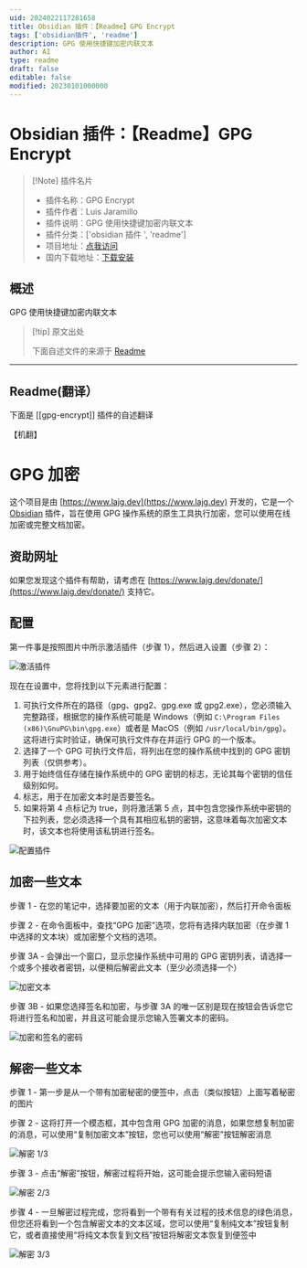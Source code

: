 ```yaml
---
uid: 2024022117281658
title: Obsidian 插件：【Readme】GPG Encrypt
tags: ['obsidian插件', 'readme']
description: GPG 使用快捷键加密内联文本
author: AI
type: readme
draft: false
editable: false
modified: 20230101000000
---
```


# Obsidian 插件：【Readme】GPG Encrypt

> [!Note] 插件名片
> - 插件名称：GPG Encrypt
> - 插件作者：Luis Jaramillo
> - 插件说明：GPG 使用快捷键加密内联文本
> - 插件分类：['obsidian 插件 ', 'readme']
> - 项目地址：[点我访问](https://github.com/lajg-dev/obsidian-plugin-gpg-inline-encrypt)
> - 国内下载地址：[下载安装](https://pkmer.cn/products/plugin/pluginMarket/?gpg-encrypt)

## 概述

GPG 使用快捷键加密内联文本

> [!tip] 原文出处
>
>下面自述文件的来源于 [Readme](https://ghproxy.net/https://raw.githubusercontent.com/lajg-dev/Obsidian-Plugin-GPG-Inline-Encrypt/main/README.md)
>

---

## Readme(翻译）

下面是 [[gpg-encrypt]] 插件的自述翻译

【机翻】

# GPG 加密

这个项目是由 [https://www.lajg.dev](https://www.lajg.dev) 开发的，它是一个 [Obsidian](https://obsidian.md) 插件，旨在使用 GPG 操作系统的原生工具执行加密，您可以使用在线加密或完整文档加密。

## 资助网址

如果您发现这个插件有帮助，请考虑在 [https://www.lajg.dev/donate/](https://www.lajg.dev/donate/) 支持它。

## 配置

第一件事是按照图片中所示激活插件（步骤 1），然后进入设置（步骤 2）：

![激活插件](https://cdn.pkmer.cn/covers/gpg-encrypt_2_0.png!pkmer)

现在在设置中，您将找到以下元素进行配置：

1. 可执行文件所在的路径（gpg、gpg2、gpg.exe 或 gpg2.exe），您必须输入完整路径，根据您的操作系统可能是 Windows（例如 `C:\Program Files (x86)\GnuPG\bin\gpg.exe`）或者是 MacOS（例如 `/usr/local/bin/gpg`）。这将进行实时验证，确保可执行文件存在并运行 GPG 的一个版本。
2. 选择了一个 GPG 可执行文件后，将列出在您的操作系统中找到的 GPG 密钥列表（仅供参考）。
3. 用于始终信任存储在操作系统中的 GPG 密钥的标志，无论其每个密钥的信任级别如何。
4. 标志，用于在加密文本时是否要签名。
5. 如果将第 4 点标记为 true，则将激活第 5 点，其中包含您操作系统中密钥的下拉列表，您必须选择一个具有其相应私钥的密钥，这意味着每次加密文本时，该文本也将使用该私钥进行签名。

![配置插件](https://cdn.pkmer.cn/covers/gpg-encrypt_2_1.png!pkmer)

## 加密一些文本

步骤 1 - 在您的笔记中，选择要加密的文本（用于内联加密），然后打开命令面板

步骤 2 - 在命令面板中，查找“GPG 加密”选项，您将有选择内联加密（在步骤 1 中选择的文本块）或加密整个文档的选项。

步骤 3A - 会弹出一个窗口，显示您操作系统中可用的 GPG 密钥列表，请选择一个或多个接收者密钥，以便稍后解密此文本（至少必须选择一个）

![加密文本](https://cdn.pkmer.cn/covers/gpg-encrypt_2_2.png!pkmer)

步骤 3B - 如果您选择签名和加密，与步骤 3A 的唯一区别是现在按钮会告诉您它将进行签名和加密，并且这可能会提示您输入签署文本的密码。

![加密和签名的密码](https://cdn.pkmer.cn/covers/gpg-encrypt_2_3.png!pkmer)

## 解密一些文本

步骤 1 - 第一步是从一个带有加密秘密的便签中，点击（类似按钮）上面写着秘密的图片

步骤 2 - 这将打开一个模态框，其中包含用 GPG 加密的消息，如果您想复制加密的消息，可以使用“复制加密文本”按钮，您也可以使用“解密”按钮解密消息

![解密 1/3](https://cdn.pkmer.cn/covers/gpg-encrypt_2_4.png!pkmer)

步骤 3 - 点击“解密”按钮，解密过程将开始，这可能会提示您输入密码短语

![解密 2/3](https://cdn.pkmer.cn/covers/gpg-encrypt_2_5.png!pkmer)

步骤 4 - 一旦解密过程完成，您将看到一个带有有关过程的技术信息的绿色消息，但您还将看到一个包含解密文本的文本区域，您可以使用“复制纯文本”按钮复制它，或者直接使用“将纯文本恢复到文档”按钮将解密文本恢复到便签中

![解密 3/3](https://cdn.pkmer.cn/covers/gpg-encrypt_2_6.png!pkmer)
